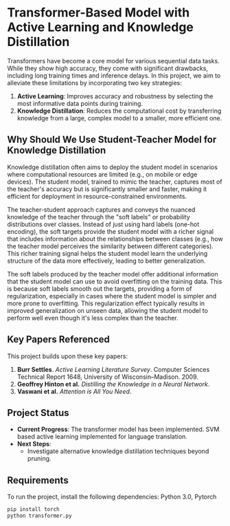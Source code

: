# Transformer-Based Model with Active Learning and Knowledge Distillation

Transformers have become a core model for various sequential data tasks. While they show high accuracy, they come with significant drawbacks, including long training times and inference delays. In this project, we aim to alleviate these limitations by incorporating two key strategies:

1. **Active Learning**: Improves accuracy and robustness by selecting the most informative data points during training.
2. **Knowledge Distillation**: Reduces the computational cost by transferring knowledge from a large, complex model to a smaller, more efficient one.

## Why Should We Use Student-Teacher Model for Knowledge Distillation

Knowledge distillation often aims to deploy the student model in scenarios where computational resources are limited (e.g., on mobile or edge devices). The student model, trained to mimic the teacher, captures most of the teacher's accuracy but is significantly smaller and faster, making it efficient for deployment in resource-constrained environments.

The teacher-student approach captures and conveys the nuanced knowledge of the teacher through the "soft labels" or probability distributions over classes. Instead of just using hard labels (one-hot encoding), the soft targets provide the student model with a richer signal that includes information about the relationships between classes (e.g., how the teacher model perceives the similarity between different categories).
This richer training signal helps the student model learn the underlying structure of the data more effectively, leading to better generalization.

The soft labels produced by the teacher model offer additional information that the student model can use to avoid overfitting on the training data. This is because soft labels smooth out the targets, providing a form of regularization, especially in cases where the student model is simpler and more prone to overfitting.
This regularization effect typically results in improved generalization on unseen data, allowing the student model to perform well even though it's less complex than the teacher.

## Key Papers Referenced
This project builds upon these key papers:
1. **Burr Settles**. *Active Learning Literature Survey*. Computer Sciences Technical Report 1648, University of Wisconsin–Madison. 2009.
2. **Geoffrey Hinton et al.** *Distilling the Knowledge in a Neural Network*.
3. **Vaswani et al.** *Attention is All You Need*.

## Project Status
- **Current Progress**: The transformer model has been implemented. SVM based active learning implemented for language translation.
- **Next Steps**:
  - Investigate alternative knowledge distillation techniques beyond pruning.

## Requirements

To run the project, install the following dependencies:
Python 3.0, Pytorch

```bash
pip install torch 
python transformer.py
